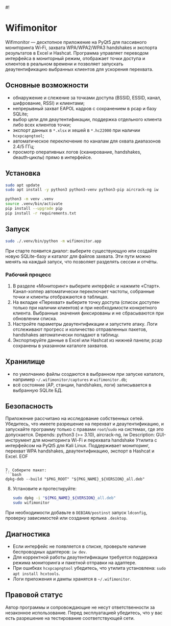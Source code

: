 #!
# Wifimonitor

Wifimonitor — десктопное приложение на PyQt5 для пассивного мониторинга Wi‑Fi, захвата WPA/WPA2/WPA3 handshakes и экспорта результатов в Excel и Hashcat. Программа управляет переводом интерфейса в мониторный режим, отображает точки доступа и клиентов в реальном времени и позволяет запускать деаутентификацию выбранных клиентов для ускорения перехвата.

## Основные возможности
- обнаружение и слежение за точками доступа (BSSID, ESSID, канал, шифрование, RSSI) и клиентами;
- непрерывный захват EAPOL кадров с сохранением в pcap и базу SQLite;
- выбор цели для деаутентификации, поддержка отдельного клиента либо всех клиентов точки;
- экспорт данных в `*.xlsx` и хешей в `*.hc22000` при наличии `hcxpcapngtool`;
- автоматическое переключение по каналам для охвата диапазонов 2.4/5 ГГц;
- просмотр оперативных логов (сканирование, handshakes, deauth‑циклы) прямо в интерфейсе.

## Установка
```bash
sudo apt update
sudo apt install -y python3 python3-venv python3-pip aircrack-ng iw

python3 -m venv .venv
source .venv/bin/activate
pip install --upgrade pip
pip install -r requirements.txt
```

## Запуск
```bash
sudo ./.venv/bin/python -m wifimonitor.app
```
При старте появится диалог: выберите существующую или создайте новую SQLite-базу и каталог для файлов захвата. Эти пути можно менять на каждый запуск, что позволяет разделять сессии и отчёты.

### Рабочий процесс
1. В разделе «Мониторинг» выберите интерфейс и нажмите «Старт». Канал-хоппер автоматически переключает частоты, собранные точки и клиенты отображаются в таблицах.
2. На вкладке «Перехват» выберите точку доступа (список доступен только при наличии клиентов) и при необходимости конкретного клиента. Выбранные значения фиксированы и не сбрасываются при обновлении списка.
3. Настройте параметры деаутентификации и запустите атаку. Логи отслеживают прогресс и количество отправленных пакетов, handshakes автоматически попадают в таблицу.
4. Экспортируйте данные в Excel или Hashcat из нижней панели; pcap сохранены в указанном каталоге захватов.

## Хранилище
- по умолчанию файлы создаются в выбранном при запуске каталоге, например `~/.wifimonitor/captures` и `wifimonitor.db`;
- всё состояние (AP, станции, handshakes, логи) записывается в выбранную SQLite БД.

## Безопасность
Приложение рассчитано на исследование собственных сетей. Убедитесь, что имеете разрешение на перехват и деаутентификацию, и запускайте программу только с правами `root`/`sudo` на системах, где это допускается.
   Depends: python3 (>= 3.10), aircrack-ng, iw
   Description: GUI-инструмент для мониторинга Wi-Fi и перехвата handshake
    Утилита с интерфейсом на PyQt5 для Kali Linux. Поддерживает мониторинг,
    перехват WPA handshakes, деаутентификацию, экспорт в Hashcat и Excel.
   EOF
   ```

7. Соберите пакет:
   ```bash
   dpkg-deb --build "$PKG_ROOT" "${PKG_NAME}_${VERSION}_all.deb"
   ```

8. Установите и протестируйте:
   ```bash
   sudo dpkg -i "${PKG_NAME}_${VERSION}_all.deb"
   sudo wifimonitor
   ```

При необходимости добавьте в `DEBIAN/postinst` запуск `ldconfig`, проверку зависимостей или создание ярлыка `.desktop`.

## Диагностика
- Если интерфейс не появляется в списке, проверьте наличие беспроводных адаптеров: `iw dev`.
- Для корректной работы деаутентификации требуется поддержка режима мониторинга и пакетной отправки на адаптере.
- При ошибках `hcxpcapngtool` убедитесь, что утилита установлена: `sudo apt install hcxtools`.
- Логи приложения и дампы хранятся в `~/.wifimonitor`.

## Правовой статус
Автор программы и сопровождающие не несут ответственности за незаконное использование. Перед эксплуатацией убедитесь, что у вас есть разрешение на тестирование соответствующей сети.
